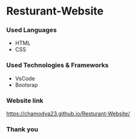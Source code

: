 # Resturant-Website

### Used Languages
* HTML
* CSS

### Used Technologies & Frameworks
* VsCode
* Bootsrap

### Website link
 https://chamodya23.github.io/Resturant-Website/


 ### Thank you

 
